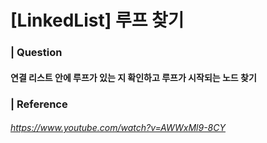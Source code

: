# [LinkedList] 루프 찾기 

### | Question 

#### 연결 리스트 안에 루프가 있는 지 확인하고 루프가 시작되는 노드 찾기

### | Reference 

###### https://www.youtube.com/watch?v=AWWxMl9-8CY

